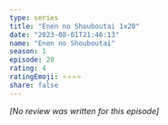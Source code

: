 ```yaml
---
type: series
title: "Enen no Shouboutai 1x20"
date: "2023-08-01T21:46:13"
name: "Enen no Shouboutai"
season: 1
episode: 20
rating: 4
ratingEmoji: ⭐️⭐️⭐️⭐️
share: false
---
```


*[No review was written for this episode]*
